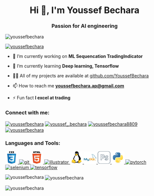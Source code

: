 <h1 align="center">Hi 👋, I'm Youssef Bechara</h1>
<h3 align="center">Passion for AI engineering</h3>

<p align="left"> <img src="https://komarev.com/ghpvc/?username=youssefbechara&label=Profile%20views&color=0e75b6&style=flat" alt="youssefbechara" /> </p>

<p align="left"> <a href="https://github.com/ryo-ma/github-profile-trophy"><img src="https://github-profile-trophy.vercel.app/?username=youssefbechara" alt="youssefbechara" /></a> </p>

- 🔭 I’m currently working on **ML Sequencation TradingIndicator**

- 🌱 I’m currently learning **Deep learning, Tensorflow**

- 👨‍💻 All of my projects are available at [github.com/YoussefBechara](github.com/YoussefBechara)

- 📫 How to reach me **youssefbechara.ap@gmail.com**

- ⚡ Fun fact **I excel at trading**

<h3 align="left">Connect with me:</h3>
<p align="left">
<a href="https://kaggle.com/youssefbechara" target="blank"><img align="center" src="https://raw.githubusercontent.com/rahuldkjain/github-profile-readme-generator/master/src/images/icons/Social/kaggle.svg" alt="youssefbechara" height="30" width="40" /></a>
<a href="https://instagram.com/youssef_.bechara" target="blank"><img align="center" src="https://raw.githubusercontent.com/rahuldkjain/github-profile-readme-generator/master/src/images/icons/Social/instagram.svg" alt="youssef_.bechara" height="30" width="40" /></a>
<a href="https://www.youtube.com/c/youssefbechara8809" target="blank"><img align="center" src="https://raw.githubusercontent.com/rahuldkjain/github-profile-readme-generator/master/src/images/icons/Social/youtube.svg" alt="youssefbechara8809" height="30" width="40" /></a>
<a href="https://discord.gg/youssefbechara" target="blank"><img align="center" src="https://raw.githubusercontent.com/rahuldkjain/github-profile-readme-generator/master/src/images/icons/Social/discord.svg" alt="youssefbechara" height="30" width="40" /></a>
</p>

<h3 align="left">Languages and Tools:</h3>
<p align="left"> <a href="https://www.w3schools.com/css/" target="_blank" rel="noreferrer"> <img src="https://raw.githubusercontent.com/devicons/devicon/master/icons/css3/css3-original-wordmark.svg" alt="css3" width="40" height="40"/> </a> <a href="https://git-scm.com/" target="_blank" rel="noreferrer"> <img src="https://www.vectorlogo.zone/logos/git-scm/git-scm-icon.svg" alt="git" width="40" height="40"/> </a> <a href="https://www.w3.org/html/" target="_blank" rel="noreferrer"> <img src="https://raw.githubusercontent.com/devicons/devicon/master/icons/html5/html5-original-wordmark.svg" alt="html5" width="40" height="40"/> </a> <a href="https://www.adobe.com/in/products/illustrator.html" target="_blank" rel="noreferrer"> <img src="https://www.vectorlogo.zone/logos/adobe_illustrator/adobe_illustrator-icon.svg" alt="illustrator" width="40" height="40"/> </a> <a href="https://www.linux.org/" target="_blank" rel="noreferrer"> <img src="https://raw.githubusercontent.com/devicons/devicon/master/icons/linux/linux-original.svg" alt="linux" width="40" height="40"/> </a> <a href="https://www.mysql.com/" target="_blank" rel="noreferrer"> <img src="https://raw.githubusercontent.com/devicons/devicon/master/icons/mysql/mysql-original-wordmark.svg" alt="mysql" width="40" height="40"/> </a> <a href="https://www.photoshop.com/en" target="_blank" rel="noreferrer"> <img src="https://raw.githubusercontent.com/devicons/devicon/master/icons/photoshop/photoshop-line.svg" alt="photoshop" width="40" height="40"/> </a> <a href="https://www.python.org" target="_blank" rel="noreferrer"> <img src="https://raw.githubusercontent.com/devicons/devicon/master/icons/python/python-original.svg" alt="python" width="40" height="40"/> </a> <a href="https://pytorch.org/" target="_blank" rel="noreferrer"> <img src="https://www.vectorlogo.zone/logos/pytorch/pytorch-icon.svg" alt="pytorch" width="40" height="40"/> </a> <a href="https://www.selenium.dev" target="_blank" rel="noreferrer"> <img src="https://raw.githubusercontent.com/detain/svg-logos/780f25886640cef088af994181646db2f6b1a3f8/svg/selenium-logo.svg" alt="selenium" width="40" height="40"/> </a> <a href="https://www.tensorflow.org" target="_blank" rel="noreferrer"> <img src="https://www.vectorlogo.zone/logos/tensorflow/tensorflow-icon.svg" alt="tensorflow" width="40" height="40"/> </a> </p>

<p><img align="left" src="https://github-readme-stats.vercel.app/api/top-langs?username=youssefbechara&show_icons=true&locale=en&layout=compact" alt="youssefbechara" /></p>

<p>&nbsp;<img align="center" src="https://github-readme-stats.vercel.app/api?username=youssefbechara&show_icons=true&locale=en" alt="youssefbechara" /></p>

<p><img align="center" src="https://github-readme-streak-stats.herokuapp.com/?user=youssefbechara&" alt="youssefbechara" /></p>
